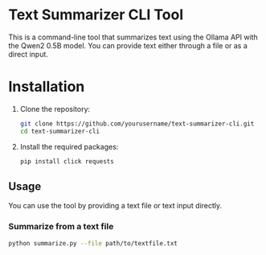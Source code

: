 # Text Summarizer CLI Tool

This is a command-line tool that summarizes text using the Ollama API with the Qwen2 0.5B model. You can provide text either through a file or as a direct input.

# Installation

1. Clone the repository:
    ```bash
    git clone https://github.com/yourusername/text-summarizer-cli.git
    cd text-summarizer-cli
    ```

2. Install the required packages:
    ```bash
    pip install click requests
    ```

## Usage

You can use the tool by providing a text file or text input directly.

### Summarize from a text file

```bash
python summarize.py --file path/to/textfile.txt
